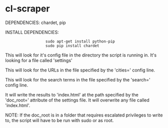 # cl-scraper
DEPENDENCIES: chardet, pip

INSTALL DEPENDENCIES: 

                      sudo apt-get install python-pip
                      sudo pip install chardet

This will look for it's config file in the directory the script is running in. It's looking for a file called 'settings'

This will look for the URLs in the file specified by the 'cities=' config line.

This will look for the search terms in the file specified by the 'search=' config line.

It will write the results to 'index.html' at the path specified by the 'doc_root=' attribute of the settings file. It will overwrite any file called 'index.html'.

NOTE: If the doc_root is in a folder that requires escalated privileges to write to, the script will have to be run with sudo or as root.
